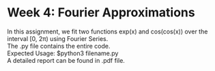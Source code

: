 # Week 4: Fourier Approximations
In this assignment, we fit two functions exp(x) and cos(cos(x)) over the
interval [0, 2π) using Fourier Series.<br>
The .py file contains the entire code. <br>
Expected Usage: $python3 filename.py<br>
A detailed report can be found in .pdf file.

